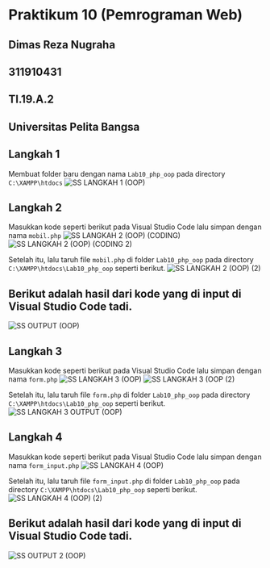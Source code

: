 # Praktikum 10 (Pemrograman Web)
## Dimas Reza Nugraha
## 311910431
## TI.19.A.2
## Universitas Pelita Bangsa

## Langkah 1
Membuat folder baru dengan nama `Lab10_php_oop` pada directory `C:\XAMPP\htdocs`
![SS LANGKAH 1 (OOP)](https://user-images.githubusercontent.com/56240719/121235521-2c271680-c8bf-11eb-8a7e-0db2a336b5cc.png)

## Langkah 2
Masukkan kode seperti berikut pada Visual Studio Code lalu simpan dengan nama `mobil.php`
![SS LANGKAH 2 (OOP) (CODING)](https://user-images.githubusercontent.com/56240719/121276335-b17aed00-c8f8-11eb-8cee-9c43b4734975.png)
![SS LANGKAH 2 (OOP) (CODING 2)](https://user-images.githubusercontent.com/56240719/121276350-b8096480-c8f8-11eb-96df-0f95f32dffc4.png)

Setelah itu, lalu taruh file `mobil.php` di folder `Lab10_php_oop` pada directory `C:\XAMPP\htdocs\Lab10_php_oop` seperti berikut.
![SS LANGKAH 2 (OOP) (2)](https://user-images.githubusercontent.com/56240719/121276371-c192cc80-c8f8-11eb-8ca9-43c084177edf.png)

## Berikut adalah hasil dari kode yang di input di Visual Studio Code tadi.
![SS  OUTPUT (OOP)](https://user-images.githubusercontent.com/56240719/121275289-88595d00-c8f6-11eb-84f0-7b9af8709a3b.png)

## Langkah 3
Masukkan kode seperti berikut pada Visual Studio Code lalu simpan dengan nama `form.php`
![SS LANGKAH 3 (OOP)](https://user-images.githubusercontent.com/56240719/121275601-4da3f480-c8f7-11eb-974a-974789ae2be3.png)
![SS LANGKAH 3 (OOP (2)](https://user-images.githubusercontent.com/56240719/121275620-57c5f300-c8f7-11eb-97fb-386f80ecfbfd.png)

Setelah itu, lalu taruh file `form.php` di folder `Lab10_php_oop` pada directory `C:\XAMPP\htdocs\Lab10_php_oop` seperti berikut.
![SS LANGKAH 3 OUTPUT (OOP)](https://user-images.githubusercontent.com/56240719/121275738-89d75500-c8f7-11eb-900f-8f54f8be2fc5.png)

## Langkah 4
Masukkan kode seperti berikut pada Visual Studio Code lalu simpan dengan nama `form_input.php`
![SS LANGKAH 4 (OOP)](https://user-images.githubusercontent.com/56240719/121275860-be4b1100-c8f7-11eb-8bf3-a21d5690c76a.png)

Setelah itu, lalu taruh file `form_input.php` di folder `Lab10_php_oop` pada directory `C:\XAMPP\htdocs\Lab10_php_oop` seperti berikut.
![SS LANGKAH 4 (OOP) (2)](https://user-images.githubusercontent.com/56240719/121276117-3b768600-c8f8-11eb-9e47-ad70380a0b5f.png)

## Berikut adalah hasil dari kode yang di input di Visual Studio Code tadi.
![SS OUTPUT 2 (OOP)](https://user-images.githubusercontent.com/56240719/121276277-91e3c480-c8f8-11eb-9a91-cfda7650bb3e.png)


